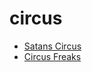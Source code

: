 # circus

 * [Satans Circus](../index/s/satans-circus-51160720.json)
 * [Circus Freaks](../index/c/circus-freaks.json)
